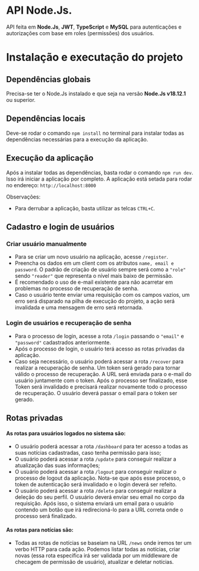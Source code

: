 # API Node.Js.
API feita em **Node.Js**, **JWT**, **TypeScript** e **MySQL** para autenticações e autorizações com base em roles (permissões) dos usuários.

# Instalação e executação do projeto
## Dependências globais
Precisa-se ter o Node.Js instalado e que seja na versão **Node.Js v18.12.1** ou superior.

## Dependências locais
Deve-se rodar o comando ``` npm install ``` no terminal para instalar todas as dependências necessárias para a execução da aplicação.

## Execução da aplicação
Após a instalar todas as dependências, basta rodar o comando ```npm run dev```. Isso irá iniciar a aplicação por completo.
A aplicação está setada para rodar no endereço: 
```http://localhost:8000```

Observações:
* Para derrubar a aplicação, basta utilizar as telcas ```CTRL+C```.

## Cadastro e login de usuários
### Criar usuário manualmente
* Para se criar um novo usuário na aplicação, acesse ```/register```.
* Preencha os dados em um client com os atributos ```name, email e password```. O padrão de criação de usuário sempre será como a ```"role"``` sendo ```"reader"``` que representa o nível mais baixo de permissão.
* É recomendado o uso de e-mail existente para não acarretar em problemas no processo de recuperação de senha.
* Caso o usuário tente enviar uma requisição com os campos vazios, um erro será disparado na pilha de execução do projeto, a ação será invalidada e uma mensagem de erro será retornada.

### Login de usuários e recuperação de senha
* Para o processo de login, acesse a rota ```/login``` passando o ```"email"``` e ```"password"``` cadastrados anteriormente.
* Após o processo de login, o usuário terá acesso as rotas privadas da aplicação.
* Caso seja necessário, o usuário poderá acessar a rota ```/recover``` para realizar a recuperação de senha. Um token será gerado para tornar válido o processo de recuperação. A URL será enviada para o e-mail do usuário juntamente com o token. Após o processo ser finalizado, esse Token será invalidado e precisará realizar novamente todo o processo de recuperação. O usuário deverá passar o email para o token ser gerado.

## Rotas privadas
#### As rotas para usuários logados no sistema são:
* O usuário poderá acessar a rota ```/dashboard``` para ter acesso a todas as suas notícias cadastradas, caso tenha permissão para isso;
* O usuário poderá acessar a rota ```/update``` para conseguir realizar a atualização das suas informações;
* O usuário poderá acessar a rota ```/logout``` para conseguir realizar o processo de logout da aplicação. Nota-se que após esse processo, o token de autenticação será invalidado e o login deverá ser refeito.
* O usuário poderá acessar a rota ```/delete``` para conseguir realizar a deleção do seu perfil. O usuário deverá enviar seu email no corpo da requisição. Após isso, o sistema enviará um email para o usuário contendo um botão que irá redirecioná-lo para a URL correta onde o processo será finalizado.
#### As rotas para notícias são:
* Todas as rotas de notícias se baseiam na URL ```/news``` onde iremos ter um verbo HTTP para cada ação. Podemos listar todas as notícias, criar novas (essa rota específica irá ser validada por um middleware de checagem de permissão de usuário), atualizar e deletar notícias.
